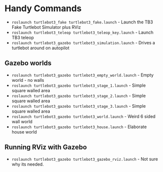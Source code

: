 # Handy Commands

* `roslaunch turtlebot3_fake turtlebot3_fake.launch` - Launch the TB3 Fake Turtlebot Simulator plus RViz
* `roslaunch turtlebot3_teleop turtlebot3_teleop_key.launch` - Launch TB3 teleop
* `roslaunch turtlebot3_gazebo turtlebot3_simulation.launch` - Drives a turtlebot around on autopilot

## Gazebo worlds

* `roslaunch turtlebot3_gazebo turtlebot3_empty_world.launch` - Empty world - no walls
* `roslaunch turtlebot3_gazebo turtlebot3_stage_1.launch` - Simple square walled area
* `roslaunch turtlebot3_gazebo turtlebot3_stage_2.launch` - Simple square walled area
* `roslaunch turtlebot3_gazebo turtlebot3_stage_3.launch` - Simple square walled area
* `roslaunch turtlebot3_gazebo turtlebot3_world.launch` - Weird 6 sided wall world
* `roslaunch turtlebot3_gazebo turtlebot3_house.launch` - Elaborate house world

## Running RViz with Gazebo

* `roslaunch turtlebot3_gazebo turtlebot3_gazebo_rviz.launch` - Not sure why its needed.